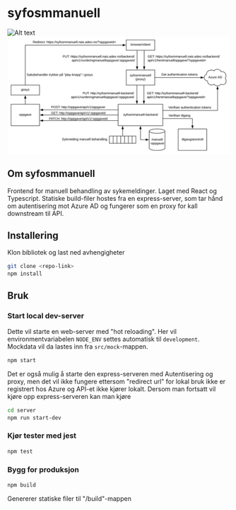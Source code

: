 # syfosmmanuell
![Alt text](./flytgiagram.svg)
<img src="./src/svg/flytdiagram.svg">

## Om syfosmmanuell
Frontend for manuell behandling av sykemeldinger. Laget med React og Typescript. Statiske build-filer hostes fra en express-server, som tar hånd om autentisering mot Azure AD og fungerer som en proxy for kall downstream til API.

## Installering
Klon bibliotek og last ned avhengigheter
```bash
git clone <repo-link>
npm install
```

## Bruk

### Start local dev-server
Dette vil starte en web-server med "hot reloading". Her vil environmentvariabelen `NODE_ENV` settes automatisk til `development`. Mockdata vil da lastes inn fra `src/mock`-mappen. 
```bash
npm start
```

Det er også mulig å starte den express-serveren med Autentisering og proxy, men det vil ikke fungere ettersom "redirect url" for lokal bruk ikke er registrert hos Azure og API-et ikke kjører lokalt. Dersom man fortsatt vil kjøre opp express-serveren kan man kjøre
```bash
cd server
npm run start-dev
```

### Kjør tester med jest
```bash
npm test
```

### Bygg for produksjon
```bash
npm build
```
Genererer statiske filer til "/build"-mappen 